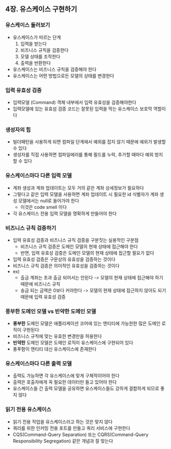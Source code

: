 ## 4장. 유스케이스 구현하기

### 유스케이스 둘러보기
- 유스케이스가 따르는 단계
  1. 입력을 받는다 
  2. 비즈니스 규칙을 검증한다 
  3. 모델 상태를 조작한다 
  4. 출력을 반환한다
- 유스케이스는 비즈니스 규칙을 검증해야 한다
- 유스케이스는 어떤 방법으로든 모델의 상태를 변경한다 

### 입력 유효성 검증
- 입력모델 (Command) 객체 내부에서 입력 유효성을 검증해야한다
- 입력모델에 있는 유효섬 검증 코드는 잘못된 입력을 막는 유스케이스 보호막 역할이다

### 생성자의 힘
- 빌더패턴을 사용하게 되면 컴파일 단계에서 예외를 잡지 않기 때문에 예외가 발생할 수 있다
- 생성자를 직접 사용하면 컴파일에러를 통해 필드를 누락, 추가할 때마다 예외 방지할 수 있다 

### 유스케이스마다 다른 입력 모델
- 계좌 생성과 계좌 업데이트는 모두 거의 같은 계좌 상세정보가 필요하다 
- 그렇다고 같은 입력 모델을 사용하면 계좌 업데이트 시 필요한 id 식별자가 계좌 생성 모델에서는 null로 들어가야 한다
  - 이것은 code smell 이다
- 각 유스케이스 전용 입력 모델을 명확하게 만들어야 한다

### 비즈니스 규칙 검증하기
- 입력 유효성 검증과 비즈니스 규칙 검증을 구분짓는 실용적인 구분점
  - 비즈니스 규칙 검증은 도메인 모델의 현재 상태에 접근해야 한다
  - 반면, 입력 유효성 검증은 도메인 모델의 현재 상테에 접근할 필요가 없다
- 입력 유효성 검증은 구문상의 유효성을 검증하는 것이다
- 비즈니스 규칙 검증은 의미적인 유효성을 검증하는 것이다
- ex)
  - 출금 계좌는 초과 출금 되어서는 안된다 -> 모델의 현재 상태에 접근해야 하기 때문에 비즈니스 규칙  
  - 송금 되는 금액은 0보다 커야한다 -> 모델의 현재 상태에 접근하지 않아도 되기 때문에 입력 유효성 검증

### 풍부한 도메인 모델 vs 빈약한 도메인 모델
- **풍부한** 도메인 모델은 애플리케이션 코어에 있는 엔티티에 가능한한 많은 도메인 로직이 구현된다
- 비즈니스 규칙에 맞는 유효한 변경만을 허용한다
- **빈약한** 도메인 모델은 도메인 로직이 유스케이스에 구현되어 있다
- 풍푸함이 엔티티 대신 유스케이스에 존재한다 

### 유스케이스마다 다른 출력 모델
- 출력도 가능하면 각 유스케이스에 맞게 구체적이어야 한다 
- 출력은 호출자에게 꼭 필요한 데이터만 들고 있어야 한다 
- 유스케이스들 간 출력 모델을 공유하면 유스케이스들도 강하게 결합하게 되므로 좋지 않다

### 읽기 전용 유스케이스
- 읽기 전용 작업을 유스케이스라고 하는 것은 맞지 않다 
- 쿼리를 위한 인커밍 전용 포트를 만들고 쿼리 서비스에 구현한다
- CQS(Command-Query Separation) 또는 CQRS(Command-Query Responsibility Segregation) 같은 개념과 잘 맞는다 